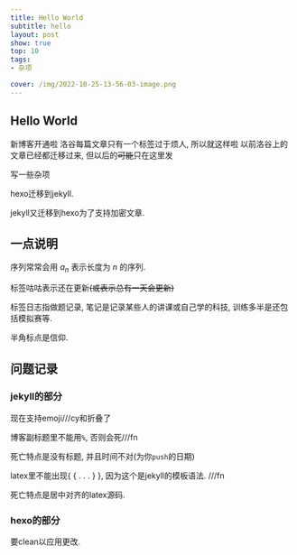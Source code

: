 ```yaml
---
title: Hello World
subtitle: hello
layout: post
show: true
top: 10
tags: 
- 杂项

cover: /img/2022-10-25-13-56-03-image.png
---
```


## Hello World

新博客开通啦
洛谷每篇文章只有一个标签过于烦人, 所以就这样啦
以前洛谷上的文章已经都迁移过来, 但以后的~~可能~~只在这里发

写一些杂项

hexo迁移到jekyll.

jekyll又迁移到hexo为了支持加密文章.

## 一点说明

序列常常会用 $a_n$ 表示长度为 $n$ 的序列.

标签咕咕表示还在更新~~(或表示总有一天会更新)~~

标签日志指做题记录, 笔记是记录某些人的讲课或自己学的科技, 训练多半是还包括模拟赛等.

半角标点是信仰.

## 问题记录

### jekyll的部分

现在支持emoji///cy和折叠了

博客副标题里不能用`%`, 否则会死///fn

死亡特点是没有标题, 并且时间不对(为你`push`的日期)

latex里不能出现\{ \{ . . .  \} \}, 因为这个是jekyll的模板语法. ///fn

死亡特点是居中对齐的latex源码.

### hexo的部分

要clean以应用更改.
